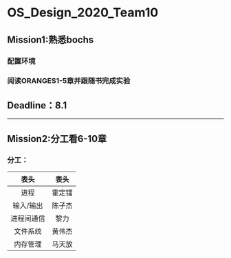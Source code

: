 # OS_Design_2020_Team10
## Mission1:熟悉bochs
### 配置环境
### 阅读ORANGES1-5章并跟随书完成实验
## Deadline：8.1

---------

## Mission2:分工看6-10章
### 分工：

|  表头   | 表头  |
|  :----:  | :----:  |
| 进程  | 霍定镭 |
| 输入/输出  | 陈子杰 |
| 进程间通信  | 黎力 |
| 文件系统  | 黄伟杰 |
| 内存管理  | 马天放 |
